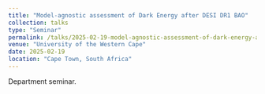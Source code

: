 ```yaml
---
title: "Model-agnostic assessment of Dark Energy after DESI DR1 BAO"
collection: talks
type: "Seminar"
permalink: /talks/2025-02-19-model-agnostic-assessment-of-dark-energy-after-desi-dr1-bao
venue: "University of the Western Cape"
date: 2025-02-19
location: "Cape Town, South Africa"
---
```


Department seminar.
